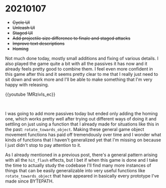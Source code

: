 <!--
title: 20210107
-->

# 20210107

* ~~Cycle UI~~
* ~~Unleash UI~~
* ~~Staged UI~~
* ~~Add projectile size difference to finale and staged attacks~~
* ~~Improve text descriptions~~
* ~~Homing~~

Not much done today, mostly small additions and fixing of various details. I also played the game quite a bit with all the passives it has now and it already feels pretty good to combine them.
I feel even more confident in this game after this and it seems pretty clear to me that I really just need to sit down and work more and I'll be able to make something that I'm very happy with releasing.

{{youtube 1MRzivIs_ec}}

<br>


I was going to add more passives today but ended only adding the homing one, which works pretty well after trying out different ways of doing it and settling on just using a function that I already
made for situations like this in the past: `rotate_towards_object`. Making these general game object movement functions has paid off tremendously over time and I wonder what kinds of functions that
I haven't generalized yet that I'm missing on because I just didn't stop to pay attention to it.

As I already mentioned in a previous post, there's a general pattern arising with all the `hit_flash` effects, but I bet if when this game is done and I take the time to actually study the codebase
I'll find many more instances of things that can be easily generalizable into very useful functions like `rotate_towards_object` that have appeared in basically every prototype I've made since BYTEPATH.
